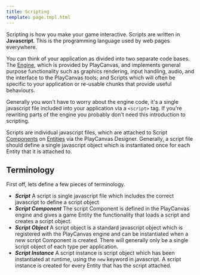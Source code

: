 ```yaml
---
title: Scripting
template: page.tmpl.html
---
```


Scripting is how you make your game interactive. Scripts are written in **Javascript**. This is the programming language used by web pages everywhere. 

You can think of your application as divided into two separate code bases. The [Engine][engine_overview], which is provided by PlayCanvas, and implements general purpose functionality such as graphics rendering, input handling, audio, and the interface to the PlayCanvas tools; and Scripts which will often be specific to your application or re-usable chunks that provide useful behaviours.

Generally you won't have to worry about the engine code, it's a single javascript file included into your application via a `<script>` tag. If you're rewriting parts of the engine you probably don't need this introduction to scripting.

Scripts are individual javascript files, which are attached to Script [Components](/glossary.html#component) on [Entities](/glossary.html#entity) via the PlayCanvas Designer. Generally, a script file should define a single javascript object which is instantiated once for each Entity that it is attached to. 

## Terminology

First off, lets define a few pieces of terminology.

* ***Script*** A script is single javascript file which includes the correct javascript to define a script object
* ***Script Component*** The script Component is defined in the PlayCanvas engine and gives a game Entity the functionality that loads a script and creates a script object.
* ***Script Object*** A script object is a standard javascript object which is registered with the PlayCanvas engine and can be instantiated when a new script Component is created. There will generally only be a single script object of each type per application.
* ***Script Instance*** A script instance is script object which has been instantiated at runtime, using the `new` keyword in javascript. A script instance is created for every Entity that has the script attached.

[engine_overview]: /engine
[application_context]: /engine/api/stable
